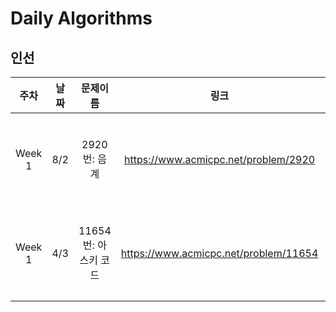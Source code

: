# Daily Algorithms 
## 인선

|  주차  | 날짜 |       문제이름       |                 링크                  |     풀이      |
| :----: | :--: | :------------------: | :-----------------------------------: | :-----------: |
| Week 1 | 8/2  |  2920번: 음계   | https://www.acmicpc.net/problem/2920  | 업데이트 예정 |
| Week 1 | 4/3  | 11654번: 아스키 코드 | https://www.acmicpc.net/problem/11654 | 업데이트 예정 |

